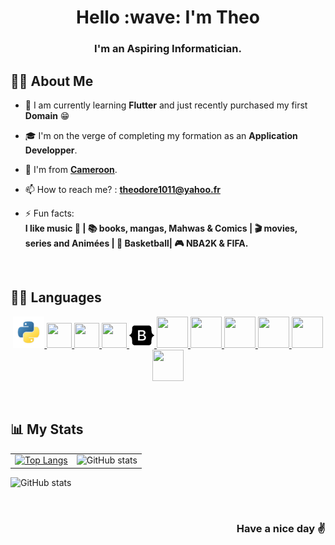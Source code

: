 
<h1 align="center"> Hello :wave: I'm Theo </h1>
<h3 align="center"> I'm an Aspiring Informatician. </h3>

## 🙋‍♂️ About Me 

- :brain: I am currently learning **Flutter** and just recently purchased my first **Domain** 😁

- :mortar_board:  I'm on the verge of completing my formation as an **Application Developper**.

- :house_with_garden:  I'm from <a href="https://www.google.com/search?q=cameroon&rlz=1C1CHBF_deDE906DE906&oq=cameroon&aqs=chrome..69i57.2095j0j1&sourceid=chrome&ie=UTF-8" target="_blank">**Cameroon**</a>.

<!--
- :briefcase: Visit <a href="https://ashkoredev.github.io/portfolio/" target="_blank" title="Portfolio">My portfolio</a>

- :paintbrush: I like to do small projects in <a href="https://codepen.io/AshkoreDev" target="_blank" title="CodePen">CodePen</a>
-->
- :mailbox:  How to reach me? : **theodore1011@yahoo.fr**

- :zap:  Fun facts: </br>
  **I like music 🎸 | 📚 books, mangas, Mahwas & Comics | 🎬 movies, series and Animées | 🏀 Basketball| 🎮 NBA2K & FIFA.**

</br>

## :man_technologist: Languages

<p align="center">
  <a href="https://www.python.org/" target="_blank" title="Python">
    <img src="https://raw.githubusercontent.com/github/explore/80688e429a7d4ef2fca1e82350fe8e3517d3494d/topics/python/python.png" width="50" height="50"/>
  </a>
  <a href="https://www.w3.org/html/" target="_blank" title="HTML5"> 
    <img src="https://img.icons8.com/color/48/000000/html-5.png" width="40" height="40"/>
  </a> 
  <a href="https://www.w3schools.com/css/" target="_blank" title="CSS3"> 
    <img src="https://img.icons8.com/color/48/000000/css3.png" width="40" height="40"/>
  </a> 
  <a href="https://developer.mozilla.org/en-US/docs/Web/JavaScript" target="_blank" title="JavaScript"> 
    <img src="https://img.icons8.com/color/48/000000/javascript.png" width="40" height="40"/>
  </a>
  <a href="https://getbootstrap.com" target="_blank" title="Bootstrap">
    <img src="https://github.com/devicons/devicon/blob/master/icons/bootstrap/bootstrap-plain.svg" width="40" height="40"/>
  </a>
  <a href="https://nodejs.org" target="_blank" title="NodeJS">
    <img src="https://img.icons8.com/color/48/000000/nodejs.png" width="50" height="50"/>
  </a>
  <a href="https://www.mysql.com/" target="_blank" title="MySQL">
    <img src="https://img.icons8.com/fluent/50/000000/mysql-logo.png" width="50" height="50"/>
  </a>
  <a href="https://www.alaska-software.com/" target="_blank" title="Xbase++">
    <img src="https://ilx.alaska-software.com/index.php?ams/xbase-1-9-and-2-0-compatibility-information.59/cover-image" width="50" height="50"/>
  </a>
  <a href="https://www.adobe.com/products/coldfusion-family.html" target="_blank" title="Adobe ColdFusion">
    <img src="https://upload.wikimedia.org/wikipedia/commons/4/43/Adobe_ColdFusion_logo_2021.svg" width="50" height="50"/>
  </a>
  <a href="https://www.gofoxpro.com/service/windows-software" target="_blank" title="FoxPro">
    <img src="https://upload.wikimedia.org/wikipedia/commons/6/64/Foxpro-icon.png" width="50" height="50"/>
  </a>
  <a href="https://flutter.dev/" target="_blank" title="Flutter">
    <img src="https://storage.googleapis.com/cms-storage-bucket/847ae81f5430402216fd.svg" width="50" height="50"/>
  </a>
<!--
  <a href="https://www.mongodb.com/" target="_blank" title="MongoDB">
    <img src="https://raw.githubusercontent.com/danielcranney/readme-generator/main/public/icons/skills/mongodb-colored.svg" width="50" height="50"/>
  </a>
  <a href="https://www.postgresql.org/" target="_blank" title="PostgreSQL">
    <img src="https://raw.githubusercontent.com/danielcranney/readme-generator/main/public/icons/skills/postgresql-colored.svg" width="50" height="50"/>
  </a>
  <a href="https://www.java.com/en/" target="_blank" title="JAVA">
    <img src="https://www.oracle.com/oce/press/assets/CONT6C95347B9ECC40CF8E7272A74FD80BDE/native/rc24-java-logo.gif" width="50" height="50"/>
  </a>
  <a href="https://sqlite.org/index.html" target="_blank" title="SQLLite">
    <img src="https://media.licdn.com/dms/image/C4D12AQG6oZrADxwpqQ/article-cover_image-shrink_600_2000/0/1594917913096?e=2147483647&v=beta&t=RLFIpIhlvQdmZfTEQMVqNviAcosDvYj87bjTPsm3yYw" width="50" height="50"/>
  </a>
     <a href="https://react.dev/" target="_blank" title="ReactJS">
    <img src="https://www.vectorlogo.zone/logos/reactjs/reactjs-icon.svg" width="40" height="40"/>
  </a>
  <a href="https://angular.io/" target="_blank" title="ANGULAR">
    <img src="https://github.com/angular/angular/blob/main/aio/src/assets/images/logos/angular/angular.png" width="40" height="40"/>
  </a>
  <a href="https://www.php.net/" target="_blank" title="PHP">
    <img src="https://github.com/devicons/devicon/blob/master/icons/php/php-plain.svg" width="40" height="40"/>
  </a>
  <a href="https://fortran-lang.org/en/" target="_blank" title="Fortran">
    <img src="https://i0.wp.com/erainnovator.com/wp-content/uploads/2021/05/Fortran-Programming-Language.png?resize=930%2C620&ssl=1" width="50" height="50"/>
  </a>
    <a href="https://www.w3schools.com/xml/xml_whatis.asp" target="_blank" title="XML">
    <img src="https://raw.githubusercontent.com/github/explore/05a6f4c574a32b6b2f04c2e589f6c82d9df46a5d/topics/xml/xml.png" width="50" height="50"/>
  </a>
    <a href="https://learn.microsoft.com/en-us/dotnet/visual-basic/" target="_blank" title="VisualBasics">
    <img src="https://upload.wikimedia.org/wikipedia/commons/4/40/VB.NET_Logo.svg" width="50" height="50"/>
  </a>
-->
</p>

</br>

## 📊 My Stats 

|                   |                    | 
| ----------------- | ------------------ | 
| [![Top Langs](https://github-readme-stats.vercel.app/api/top-langs/?username=gi88785&layout=compact&theme=tokyonight)](https://github.com/gi88785/github-readme-stats) | ![GitHub stats](https://github-readme-stats.vercel.app/api?username=gi88785&show_icons=true&theme=tokyonight) | 

![GitHub stats](https://github-readme-streak-stats.herokuapp.com/?user=gi88785&stroke=ffffff&background=1c1917&ring=0891b2&fire=0891b2&currStreakNum=ffffff&currStreakLabel=0891b2&sideNums=ffffff&sideLabels=ffffff&dates=ffffff&hide_border=true")

</br>

<h3 align="right"> Have a nice day ✌️ </h3> 

